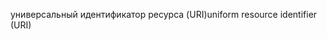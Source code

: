 <span data-ttu-id="8bdce-101">универсальный идентификатор ресурса (URI)</span><span class="sxs-lookup"><span data-stu-id="8bdce-101">uniform resource identifier (URI)</span></span>